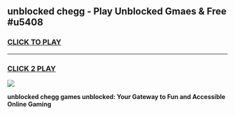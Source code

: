
## unblocked chegg - Play Unblocked Gmaes & Free #u5408
<h3>
<a href="https://news.freeplayer.one?title=unblocked_chegg&ref=26F">CLICK TO PLAY</a></h3>
<hr>

<h3>
<a href="https://news.freeplayer.one?title=unblocked_chegg&ref=26F">CLICK 2 PLAY</a>
  
</h3>

<a href="https://news.freeplayer.one?title=unblocked_chegg&ref=26F/"><img src="https://clearcache.store/games.png"></a>


**unblocked chegg games unblocked: Your Gateway to Fun and Accessible Online Gaming**
